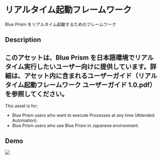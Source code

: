 リアルタイム起動フレームワーク
====
Blue Prism をリアルタイム起動するためのフレームワーク

## Description
このアセットは、Blue Prism を日本語環境でリアルタイム実行したいユーザー向けに提供しています。詳細は、アセット内に含まれるユーザーガイド（リアルタイム起動フレームワーク ユーザーガイド 1.0.pdf）を参照してください。
---
This asset is for;
* Blue Prism users who want to execute Processes at any time (Attended Automation).
* Blue Prism users who use Blue Prism in Japanese environment.

## Demo
[![](https://img.youtube.com/vi/wXnZ1f5aAWY/0.jpg)](https://www.youtube.com/watch?v=wXnZ1f5aAWY)
